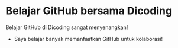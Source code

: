 # Belajar GitHub bersama Dicoding

Belajar GitHub di Dicoding sangat menyenangkan!  
* Saya belajar banyak memanfaatkan GitHub untuk kolaborasi!
